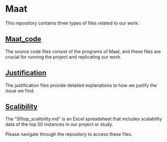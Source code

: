 # Maat

This repository contains three types of files related to our work:

## [Maat_code](Maat_code)

The source code files consist of the programs of Maat, and these files are crucial for running the project and replicating our work.

## [Justification](justification.md)

The justification files provide detailed explanations to how we justify the issue we find.

## [Scalibility](50top_scalibility.md)

The "50top_scalibility.md" is an Excel spreadsheet that includes scalability data of the top 50 instances in our project or study. 

Please navigate through the repository to access these files. 
